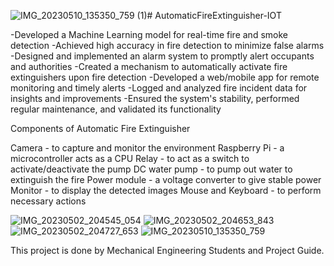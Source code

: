 ![IMG_20230510_135350_759 (1)](https://github.com/Siva-Subramaniam-DS/AutomaticFireExtinguisher-IOT/assets/138869164/95ab4bd8-32f5-4bcd-993d-f7f2514254f1)# AutomaticFireExtinguisher-IOT


-Developed a Machine Learning model for real-time fire and smoke detection
-Achieved high accuracy in fire detection to minimize false alarms
-Designed and implemented an alarm system to promptly alert occupants and authorities
-Created a mechanism to automatically activate fire extinguishers upon fire detection
-Developed a web/mobile app for remote monitoring and timely alerts
-Logged and analyzed fire incident data for insights and improvements
-Ensured the system's stability, performed regular maintenance, and validated its functionality



Components of Automatic Fire Extinguisher

Camera               -  to capture and monitor the environment 
Raspberry Pi         -  a microcontroller acts as a CPU
Relay                -  to act as a switch to activate/deactivate the pump
DC water pump        -  to pump out water to extinguish the fire
Power module         -  a voltage converter to give stable power
Monitor              -  to display the detected images 
Mouse and Keyboard   -  to perform necessary actions 

![IMG_20230502_204545_054](https://github.com/Siva-Subramaniam-DS/AutomaticFireExtinguisher-IOT/assets/138869164/d9c77e11-f2b8-462b-9e0c-ac8dd01dc439)
![IMG_20230502_204653_843](https://github.com/Siva-Subramaniam-DS/AutomaticFireExtinguisher-IOT/assets/138869164/d12af775-71e1-4fa6-892b-aa1947d298ac)
![IMG_20230502_204727_653](https://github.com/Siva-Subramaniam-DS/AutomaticFireExtinguisher-IOT/assets/138869164/8e9473a4-2dad-4fc6-b856-b284569f5da6)
![IMG_20230510_135350_759](https://github.com/Siva-Subramaniam-DS/AutomaticFireExtinguisher-IOT/assets/138869164/1134298c-0dc4-40ba-9348-a7ea978325c9)


This project is done by Mechanical Engineering Students and Project Guide.
